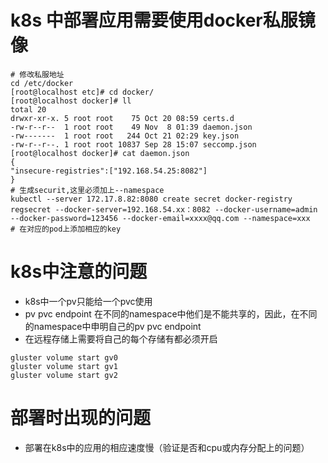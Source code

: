 # k8s 中部署应用需要使用docker私服镜像
```shell
# 修改私服地址
cd /etc/docker
[root@localhost etc]# cd docker/
[root@localhost docker]# ll
total 20
drwxr-xr-x. 5 root root    75 Oct 20 08:59 certs.d
-rw-r--r--  1 root root    49 Nov  8 01:39 daemon.json
-rw-------  1 root root   244 Oct 21 02:29 key.json
-rw-r--r--. 1 root root 10837 Sep 28 15:07 seccomp.json
[root@localhost docker]# cat daemon.json 
{
"insecure-registries":["192.168.54.25:8082"]
}
# 生成securit,这里必须加上--namespace
kubectl --server 172.17.8.82:8080 create secret docker-registry  regsecret --docker-server=192.168.54.xx：8082 --docker-username=admin --docker-password=123456 --docker-email=xxxx@qq.com --namespace=xxx
# 在对应的pod上添加相应的key
```
# k8s中注意的问题
- k8s中一个pv只能给一个pvc使用
- pv pvc endpoint 在不同的namespace中他们是不能共享的，因此，在不同的namespace中申明自己的pv pvc endpoint
- 在远程存储上需要将自己的每个存储有都必须开启
```shell
gluster volume start gv0
gluster volume start gv1
gluster volume start gv2
```
# 部署时出现的问题
- 部署在k8s中的应用的相应速度慢（验证是否和cpu或内存分配上的问题）

